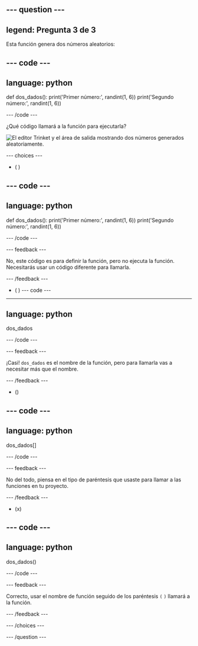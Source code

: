 --- question ---
---
legend: Pregunta 3 de 3
---

Esta función genera dos números aleatorios:

--- code ---
---
language: python
---

def dos_dados(): print('Primer número:', randint(1, 6)) print('Segundo número:', randint(1, 6))

--- /code ---

¿Qué código llamará a la función para ejecutarla?

![El editor Trinket y el área de salida mostrando dos números generados aleatoriamente.](images/quiz3.png)

--- choices ---

- ( )

--- code ---
---
language: python
---

def dos_dados(): print('Primer número:', randint(1, 6)) print('Segundo número:', randint(1, 6))

--- /code ---

 --- feedback ---

 No, este código es para definir la función, pero no ejecuta la función. Necesitarás usar un código diferente para llamarla.

 --- /feedback ---

- ( ) --- code ---
---
language: python
---

dos_dados

--- /code ---

 --- feedback ---

¡Casi! `dos_dados` es el nombre de la función, pero para llamarla vas a necesitar más que el nombre.

 --- /feedback ---

- ()

--- code ---
---
language: python
---

dos_dados[]

--- /code ---

 --- feedback ---

 No del todo, piensa en el tipo de paréntesis que usaste para llamar a las funciones en tu proyecto.

 --- /feedback ---

- (x)

--- code ---
---
language: python
---

dos_dados()

--- /code ---

 --- feedback ---

 Correcto, usar el nombre de función seguido de los paréntesis `(` `)` llamará a la función.

 --- /feedback ---

--- /choices ---

--- /question ---

